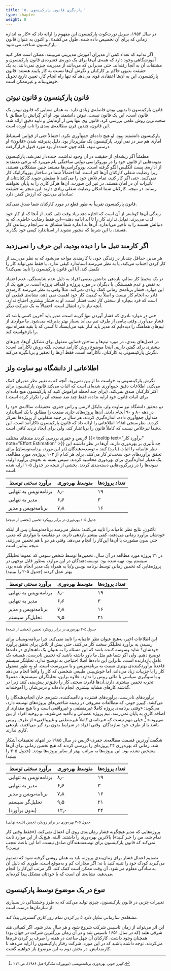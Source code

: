 ```yaml
---
title: '۵. بازنگری قانون پارکینسون'
type: chapter
weight: 8
---
```


در سال ۱۹۵۴، سریل نورت‌کوت پارکینسون این مفهوم را ارائه داد که «کار به اندازه زمانی که برای آن تخصیص داده شده، طول می‌کشد»، و اکنون به عنوان قانون پارکینسون شناخته می شود.

 اگر ندانید که تعداد کمی از مدیران آموزش مدیریتی می‌بینند، ممکن است فکر کنید آموزشگاهی وجود دارد که همه‌ی آن‌ها برای یک دوره‌ی فشرده‌ی قانون پارکینسون و مشتقات  آن به آنجا رفته‌اند. حتی مدیرانی که می‌دانند از مدیریت چیزی نمی‌دانند، به یک حقیقت بدیهی حاکم بر کارکنان و نگرش آن‌ها نسبت به کار پایبند هستند: قانون پارکینسون. این به آن‌ها اعتقادی قوی می‌دهد که تنها راه انجام کار، تعیین تاریخ تحویل خوش‌بینانه و غیرممکن است. 

## قانون پارکینسون و قانون نیوتن

قانون پارکینسون تا بدیهی بودن فاصله‌ی زیادی دارد. به همان معنایی که قانون نیوتن یک قانون است، این یک قانون نیست. نیوتن دانشمند بود. او اثر گرانش را مطابق با سخت‌ترین روش علمی بررسی کرد. قانون وی تنها پس از آزمایش و تأیید دقیق ارائه شد. این قانون، چندین قرن مطالعه‌‌ی بعدی را تاب آورده است.

پارکینسون دانشمند نبود. او هیچ داده‌ای جمع‌آوری نکرد. احتمالاً حتی از قوانین استنباط آماری هم سر در نمی‌آورد. پارکینسون یک طنزپرداز بود. دلیل پذیرفته شدن «قانون» او درستی نبود، بلکه چون خنده‌دار بود مورد قبول قرار‌گرفت.

مطمئناً اگر ریشه‌ای از حقیقت در آن وجود نداشت، خنده‌دار نمی‌شد. پارکینسون نمونه‌هایی از قانون خود را در بوروکراسی دولتی ساختگی نام می‌برد که برخی معتقدند از اداره‌ی پست انگلیس الگو گرفته است. بوروکراسی‌ها مستعد چنین مشکلاتی هستند، زیرا رضایت شغلی کارکنان آن‌ها کم است. اما احتمالاً شما در ساختار بوروکراتیک کار نمی‌کنید. حتی اگر کار کنید، تمام تلاش خود را می‌کنید تا مطمئن شوید کارکنان‌تان از تأثیرات آن در امان هستند. در غیر این صورت، آن‌ها هرگز کاری را به پایان نخواهند رساند. در نتیجه، کارکنان شما امکان رضایت شغلی زیادی دارند. این منجر به حقیقت ساده‌ای می‌شود که ارزش گفتن دارد:

قانون پارکینسون تقریباً به طور قطع در مورد کارکنان شما صدق نمی‌کند.

زندگی آن‌ها کوتاه‌تر از آن است که اجازه دهد زیاد وقت تلف کنند. از آنجا که از کار خود لذت می‌برند، تمایل ندارند کار را تا ابد ادامه دهند—این فقط رضایت خاطری که به دنبالش هستند را به تأخیر می‌اندازد. آن‌ها به اندازه شما مشتاق به سرانجام رساندن کار هستند، با این شرط که مجبور نشوند از استاندارد کیفی خود بگذرند.

## اگر کارمند تنبل ما را دیده بودید، این حرف را نمی‌زدید

 هر مدیر، حداقل چندبار در زندگی خود، با کارمندی مواجه می‌شود که به نظر می‌رسد از کار کردن اجتناب می‌کند، یا به نظر می‌رسد استاندارد کیفی ندارد، یا فقط نمی‌تواند کار را تکمیل کند. آیا این قانون پارکینسون را تأیید نمی‌کند؟ 

در یک محیط کار سالم، بازدهی نداشتن بعضی افراد به دلیل عدم شایستگی، عدم اعتماد به نفس و عدم همبستگی با دیگران در مورد پروژه و اهداف پروژه است. در هیچ یک از این موارد، فشار برنامه‌ی زمانی کمک زیادی نمی‌کند. مثلاً وقتی به نظر می‌رسد کارمندی قادر به انجام کار نیست و اصلاً به کیفیت کار خود اهمیت نمی دهد، نشانه‌ی قطعی آن است که فرد بیچاره از سختی کار تحت فشار است. او به فشار بیشتری احتیاج ندارد. آنچه نیاز دارد انتقال است، احتمالاً به یک شرکت دیگر. 

حتی در موارد نادری كه فشار آوردن تنها گزینه است، مدیر باید آخرین کسی باشد که فشار می‌آورد. وقتی پیامی از طرف تیم می‌آید بسیار بهتر پذیرفته می‌شود. ما مواردی از تیم‌های هماهنگ را دیده‌ایم که مدیر باید کنار بقیه می‌ایستاد تا کسی که با بقیه همراه نبود را بازخواست کند.

در فصل‌های بعدی، در مورد تیم‌ها و ساختن فضایی معقول برای تشکیل آن‌ها، چیز‌های بیشتری برای گفتن داریم. اینجا موضوع روش کارآمد نیست، بلکه روش ناکارآمد است: نگرش پارکینسونی به کارکنان، ناکارآمد است. فقط آن‌ها را تحقیر و بی‌انگیزه می‌کند.

## اطلاعاتی از دانشگاه نیو ساوت ولز

نگرش پارکینسونی به خواست ما از بین‌ نمی‌رود. آنچه که به تغییر نظر مدیران کمک می‌کند، اطلاعات دقیق جمع‌آوری شده‌ای است که اثبات می‌کند قانون پارکینسون برای اکثر کارکنان صدق نمی‌کند. (برای چند لحظه فراموش کنید که پارکینسون هیچ داده‌ای برای اثبات قانون خود ارایه نداده، فقط چند صد صفحه آن را تکرار کرده است.)

دو محقق دانشگاه نیو ساوت ولز، مایکل لارنس و راس جفری، تحقیقات سالانه‌ی خود را در دهه ۸۰ و ۹۰ انجام دادند. آن‌ها پروژه‌های جاری صنعت را مطابق با یک استاندارد متداول جمع‌آوری داده‌، اندازه‌گیری کردند. هر سال بر جنبه متفاوتی از پروژه‌ها تمرکز کردند. نظرسنجی ۱۹۸۵ اطلاعاتی را ارائه داد که قانون پارکینسون ناکارآمد است. این دقیقاَ تیرخلاص نیست که کاملاً قانون را بی‌اعتبار کند، ولی برای ایجاد تردید کافی است.

لارنس و جفری بررسی کردند متدهای مختلف {{< tooltip text="برآورد کار" note="Effort Estimation" >}} چه تأثیری بر بهره‌وری دارند. آن‌ها در نظر داشتند این نظر عامیانه را اثبات (یا رد) کنند ه توسعه‌دهندگان (در این مورد، برنامه‌نویسان) برای تحقق برآوردهای خود سخت‌تر کار می‌کنند. برای هر کدام از ۱۰۳ پروژه‌ی مورد مطالعه، یک معیار اندازه‌گیری برای بهره‌وری محاسبه کردند. سپس بسته به نحوه‌ی برآورد اولیه، نمونه‌ها را در زیرگروه‌هایی دسته‌بندی کردند. بخشی از نتیجه در جدول ۵-۱ ارایه شده است.

|**برآورد سختی توسط**|**متوسط بهره‌وری**|**تعداد پروژه‌ها**|
|--- |--- |--- |
|برنامه‌نویس به تنهایی|۸٫۰|۱۹|
|مدیر به تنهایی|۶٫۶|۳|
|برنامه‌نویس و مدیر|۷٫۸|۱۶|

<small>جدول ۵-۱ بهره‌وری در برابر رویکرد تخمین (بخشی از نتیجه)</small>

تاکنون، نتایج نظر عامیانه را تایید می‌کنند: به‌نظر می‌رسد برنامه‌نویسان پس از اینکه خودشان برآورد زمانی می‌دهند، کمی بیشتر بازدهی دارند، در مقایسه یا مواردی که مدیر، حتی بدون مشورت با آن‌ها این‌کار را انجام می‌دهد. وقتی هر دو با هم تخمین می‌زنند، نتیجه بینابین است.

در ۲۱ پروژه مورد مطالعه در آن سال، تخمین‌ها توسط شخص سومی که عموما تحلیلگر سیستم بود، تهیه شده‌ بود. توسعه‌دهندگان در این موارد، به‌طور قابل توجهی در پروژه‌هایی که تخمین زمانی توسط برنامه نویس و/یا به همراه یک مدیر انجام شده بود، بهتر عمل کردند.(جدول ۵-۲ را ببینید)

|**برآورد سختی توسط**|**متوسط بهره‌وری**|**تعداد پروژه‌ها**|
|--- |--- |--- |
|برنامه‌نویس به تنهایی|۸٫۰|۱۹|
|مدیر به تنهایی|۶٫۶|۳|
|برنامه‌نویس و مدیر|۷٫۸|۱۶|
|تحلیل‌گر سیستم|۹٫۵|۲۱|

<small>جدول ۵-۲ بهره‌وری در برابر رویکرد تخمین (بخشی از نتیجه)</small>

این اطلاعات اخیر، به‌هیج عنوان نظر عامیانه را تایید نمی‌کند. چرا برنامه‌نویسان برای رسیدن به برآورد تحلیلگر سخت کار می‌کنند، حتی بیش از تلاش برای تحقق برآورد خودشان؟ شاید وسوسه کننده باشد که این مسئله را به عنوان یک ناهنجاری در داده‌ها توضیح دهیم. ولی اگر شما هم مثل ما باور داشته باشید که تخمین نادرست، همیشه یک عامل بازدارنده است، بنابراین این داده‌ها اصلا احتیاجی به توضیح ندارد. تحلیلگر سیستم قاعدتاً  برآوردکننده‌ی بهتری نسبت به برنامه‌نویس و یا سرپرست است. او به طور معمول کار را با جزییات زیاد می‌داند، اما خوش‌بینی طبیعی شخصی که کار را واقعاً انجام می‌دهد و یا سوگیری سیاسی یا مالی رییس را ندارد. علاوه‌ بر‌این، تحلیلگران سیستم‌ها، معمولا تجربه تخمین بیشتری دارند.آن‌ها قادرند سختی کار را دقیق‌تر پیش‌بینی کنند زیرا در گذشته کارهای مشابه بیشتری انجام داده‌اند و درس‌شان را آموخته‌اند.

برآوردهای نادرست، برآوردهای فشرده و  نا‌امیدکننده، شیره‌ی جان انجام‌دهندگان را می‌کشد. کِیپرز جونز، که مطالعات معروفی در زمینه شاخص‌های پروژه‌های توسعه دارد،‌ می‌گوید: «وقتی برنامه‌ی پروژه کاملا غیرمنطقی و غیرواقعی است و با هیچ مقداری از اضافه کاری به پایان نمی‌رسد، تیم پروژه عصبانی و ناامید می‌شوند...و روحیه افراد از بین می‌رود.» [^1] خیلی مهم نیست که «برنامه‌ی کاملاً غیر‌منطقی و غیرواقعی» از طرف رییس باشد یا از طرف خود سازندگان. وقتی افراد در شرایط بدون برد گیر می‌افتند، بازدهی کاری ندارند.

شگفت‌آورترین قسمت مطالعه‌ی جفری-لارنس در سال ۱۹۸۵ در انتهای تحقیقات آشکار شد. زمانی که بهره‌وری ۲۴ پروژه‌ای را بررسی کردند که هیچ تخمین زمانی برای آن‌ها مشخص نشده بود. این پروژه‌ها به مراتب بهتر از سایر پروژه‌ها بودند. (جدول ۵-۳ را ببینید)

|**برآورد سختی توسط**|**متوسط بهره‌وری**|**تعداد پروژه‌ها**|
|--- |--- |--- |
|برنامه‌نویس به تنهایی|۸٫۰|۱۹|
|مدیر به تنهایی|۶٫۶|۳|
|برنامه‌نویس و مدیر|۷٫۸|۱۶|
|تحلیل‌گر سیستم|۹٫۵|۲۱|
|(بدون برآورد)|۱۲٫۰|۲۴|

<small>جدول ۵-۳ بهره‌وری در برابر رویکرد تخمین (نتیجه نهایی)</small>

پروژه‌هایی که مدیر هیچگونه فشار زمان‌بندی روی آن اعمال نمی‌کند، («فقط وقتی کار تمام شد، من را خبر کنید») بالاترین بهره‌وری را داشتند. البته، هیچ‌یک از این موارد ثابت نمی‌کند که قانون پارکینسون برای توسعه‌دهندگان صادق نیست. اما این باعث تعجب نیست؟

تصمیم اعمال فشار برای زمان‌بندی پروژه، باید به همان روشی گرفته شود که تصمیم می‌گیرید کودک خود را تنبیه کنید یا نه: اگر مجازات کم و به‌موقع است، طوری که دلیل آن به سادگی معلوم می‌شود، آن وقت ممکن است کمک کند. اگر مرتب این‌کار را انجام می‌دهید، نشانه‌ی آن است که با خودتان مشکل پیدا کرده‌اید.

## تنوع در یک موضوع توسط پارکینسون

تغییرات جزیی در قانون پارکینسون، چیزی تولید می‌کند که به طرز وحشتناکی در بسیاری از سازمان‌ها درست است:

<em>مشغله‌ی سازمانی تمایل دارد تا پر کردن تمام روز کاری گسترش پیدا کند.</em>

این اثر می‌تواند از زمان تاسیس شرکت شروع شود و هر سال بدتر شود. اگر کمپانی هند شرقی هلند (که در سال ۱۶۵۱ تاسیس شد و در آن زمان بزرگترین شرکت در جهان بود) همچنان وجود داشت، کارکنان آن چهل ساعت در هفته را صرف پر کردن فرم‌ها می‌کردند. توجه داشته باشید که در این مورد، شرکت رفتار پارکینسون را ارایه می‌دهد تا کارمندانش. در بخش دوم به این موضوع باز خواهیم گشت.

[^1]:
    <small>کیپرز جونز، بهره‌وری برنامه‌نویسی (نیویورک: مک‌گرا-هیل ۱۹۸۶)، ص.۲۱۳.</small>
